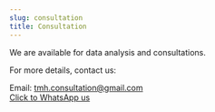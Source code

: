 ```yaml
---
slug: consultation
title: Consultation
---
```


We are available for data analysis and consultations. 

For more details, contact us:

Email: tmh.consultation@gmail.com    
[Click to WhatsApp us](https://wa.me/message/XZRJGOGFOCA3F1)